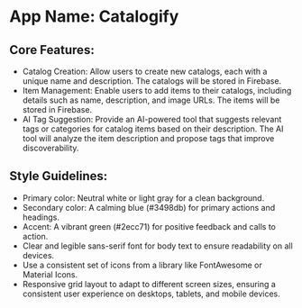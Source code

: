 # **App Name**: Catalogify

## Core Features:

- Catalog Creation: Allow users to create new catalogs, each with a unique name and description. The catalogs will be stored in Firebase.
- Item Management: Enable users to add items to their catalogs, including details such as name, description, and image URLs. The items will be stored in Firebase.
- AI Tag Suggestion: Provide an AI-powered tool that suggests relevant tags or categories for catalog items based on their description. The AI tool will analyze the item description and propose tags that improve discoverability.

## Style Guidelines:

- Primary color: Neutral white or light gray for a clean background.
- Secondary color: A calming blue (#3498db) for primary actions and headings.
- Accent: A vibrant green (#2ecc71) for positive feedback and calls to action.
- Clear and legible sans-serif font for body text to ensure readability on all devices.
- Use a consistent set of icons from a library like FontAwesome or Material Icons.
- Responsive grid layout to adapt to different screen sizes, ensuring a consistent user experience on desktops, tablets, and mobile devices.